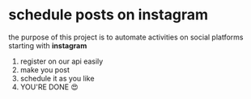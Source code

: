 # schedule posts on instagram

the purpose of this project is to automate activities on social platforms starting with **instagram**

1. register on our api easily
2. make you post
3. schedule it as you like
4. YOU'RE DONE 😍
